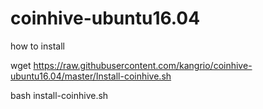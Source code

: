 # coinhive-ubuntu16.04

how to install

wget https://raw.githubusercontent.com/kangrio/coinhive-ubuntu16.04/master/Install-coinhive.sh

bash install-coinhive.sh
